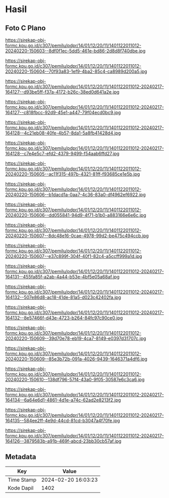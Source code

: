 # Hasil

## Foto C Plano

https://sirekap-obj-formc.kpu.go.id/c307/pemilu/pdpr/14/01/12/20/11/1401122011012-20240220-150603--8df0f1ec-5dd5-461e-bd86-2d8d8f740dbe.jpg

https://sirekap-obj-formc.kpu.go.id/c307/pemilu/pdpr/14/01/12/20/11/1401122011012-20240220-150604--70f93a83-1ef9-4ba2-85c4-ca8989d200a5.jpg

https://sirekap-obj-formc.kpu.go.id/c307/pemilu/pdpr/14/01/12/20/11/1401122011012-20240217-164127--d93be5ff-f37a-4172-b26c-38ed0d641a2e.jpg

https://sirekap-obj-formc.kpu.go.id/c307/pemilu/pdpr/14/01/12/20/11/1401122011012-20240217-164127--c818fbcc-92d9-45e1-a447-79f04ecd0bc9.jpg

https://sirekap-obj-formc.kpu.go.id/c307/pemilu/pdpr/14/01/12/20/11/1401122011012-20240217-164128--4c21eb08-40fe-4b57-8da1-5a8fb41428d4.jpg

https://sirekap-obj-formc.kpu.go.id/c307/pemilu/pdpr/14/01/12/20/11/1401122011012-20240217-164128--c7e4e5c7-efd2-4379-9499-f54aab6ffd27.jpg

https://sirekap-obj-formc.kpu.go.id/c307/pemilu/pdpr/14/01/12/20/11/1401122011012-20240220-150605--ac11f315-497b-4321-81ff-f93685ce1e5b.jpg

https://sirekap-obj-formc.kpu.go.id/c307/pemilu/pdpr/14/01/12/20/11/1401122011012-20240220-150606--b1dacd1a-0aa7-4c36-83a0-df4962ef6922.jpg

https://sirekap-obj-formc.kpu.go.id/c307/pemilu/pdpr/14/01/12/20/11/1401122011012-20240220-150606--dd055841-94d9-4f71-b1b0-a883166e6e6c.jpg

https://sirekap-obj-formc.kpu.go.id/c307/pemilu/pdpr/14/01/12/20/11/1401122011012-20240220-150607--8dc48e16-0cae-4978-99d2-be475c494ccb.jpg

https://sirekap-obj-formc.kpu.go.id/c307/pemilu/pdpr/14/01/12/20/11/1401122011012-20240220-150607--e37c899f-304f-40f1-82c4-a5ccff999a1d.jpg

https://sirekap-obj-formc.kpu.go.id/c307/pemilu/pdpr/14/01/12/20/11/1401122011012-20240217-164131--455fa85f-a2ab-4a44-b53e-4bf5e05a68af.jpg

https://sirekap-obj-formc.kpu.go.id/c307/pemilu/pdpr/14/01/12/20/11/1401122011012-20240217-164132--507e86d8-ac18-41de-81a5-d023c42402fa.jpg

https://sirekap-obj-formc.kpu.go.id/c307/pemilu/pdpr/14/01/12/20/11/1401122011012-20240217-164132--8e57466f-d43e-4723-b264-84fc97c90ce0.jpg

https://sirekap-obj-formc.kpu.go.id/c307/pemilu/pdpr/14/01/12/20/11/1401122011012-20240220-150609--39d70e78-eb19-4ca7-8149-e0397d31707c.jpg

https://sirekap-obj-formc.kpu.go.id/c307/pemilu/pdpr/14/01/12/20/11/1401122011012-20240220-150609--85e3b72b-091a-4026-9439-1646371a4df6.jpg

https://sirekap-obj-formc.kpu.go.id/c307/pemilu/pdpr/14/01/12/20/11/1401122011012-20240220-150610--138df796-57f4-43a0-9f05-30587e6c3ca6.jpg

https://sirekap-obj-formc.kpu.go.id/c307/pemilu/pdpr/14/01/12/20/11/1401122011012-20240217-164134--6a64e6d1-4861-4d1e-a74c-62ad2e8213f2.jpg

https://sirekap-obj-formc.kpu.go.id/c307/pemilu/pdpr/14/01/12/20/11/1401122011012-20240217-164135--584ee2ff-4e9d-44cd-81cd-b3047a4f70fe.jpg

https://sirekap-obj-formc.kpu.go.id/c307/pemilu/pdpr/14/01/12/20/11/1401122011012-20240217-164126--3879583b-a91b-469f-abcd-23bb30cb57af.jpg


## Metadata

| Key        | Value               |
| ---------- | ------------------- |
| Time Stamp | 2024-02-20 16:03:23 |
| Kode Dapil | 1402                |



